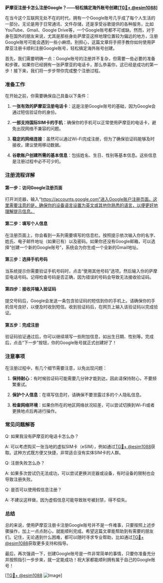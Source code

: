 **萨摩亚注册卡怎么注册Google？——轻松搞定海外账号创建[[TG💪+ @esim1088](https://t.me/s/esim1088)]**

在当今这个互联网无处不在的时代，拥有一个Google账号几乎成了每个人生活的一部分。无论是用于日常通讯、文件存储，还是享受谷歌提供的各种服务，比如YouTube、Gmail、Google Drive等，一个Google账号都不可或缺。然而，对于身在国外的朋友来说，尤其是那些身处萨摩亚这样地理位置较为偏远的地方，注册Google账号可能会遇到一些小麻烦。别担心，这篇文章将手把手教你如何使用萨摩亚注册卡顺利注册Google账号，轻松搞定海外账号创建。

首先，我们需要明确一点：Google账号的注册并不复杂，但需要一些必要的准备和步骤。如果你已经拥有一张萨摩亚的电话卡，那么恭喜你，这已经是成功的第一步！接下来，我们将一步步带你完成整个注册过程。

### 准备工作

在开始之前，你需要确保自己具备以下条件：

1. **一张有效的萨摩亚注册电话卡**：这是注册Google账号的基础，因为Google会通过短信验证你的身份。
   
2. **一部支持国际SIM卡的手机**：确保你的手机可以正常使用萨摩亚的电话卡，避免出现网络不兼容的问题。

3. **稳定的网络连接**：虽然可以通过Wi-Fi完成注册，但为了确保验证码能够及时接收，建议使用移动数据。

4. **谷歌账户创建所需的基本信息**：包括姓名、生日、性别等基本信息。这些信息是注册过程中必不可少的。

### 注册流程详解

#### 第一步：访问Google注册页面

打开浏览器，输入“https://accounts.google.com”进入Google账户注册页面。这里需要注意的是，确保你的设备语言设置为英文或其他你熟悉的语言，以便更好地理解提示信息。

#### 第二步：填写个人信息

在注册页面上，你会看到一系列需要填写的信息栏。按照提示依次输入你的名字、姓氏、电子邮件地址（如果已有）以及密码。如果你还没有Google邮箱，可以选择“创建一个新的Google账号”，系统会为你生成一个全新的Gmail地址。

#### 第三步：选择手机号码

当系统提示你需要验证手机号码时，点击“使用其他号码”选项。然后输入你的萨摩亚电话号码。记得检查号码是否正确，因为错误的号码会导致无法接收验证码。

#### 第四步：接收并输入验证码

提交号码后，Google会发送一条包含验证码的短信到你的手机上。请确保你的手机信号良好，以便及时收到短信。收到验证码后，在网页上输入该验证码以完成验证。

#### 第五步：完成注册

验证码验证通过后，你可以继续填写一些附加信息，如出生日期、性别等。完成后，点击“下一步”按钮，你的Google账号就正式创建好了！

### 注意事项

在注册过程中，有几个细节需要注意，以免出现问题：

1. **保持耐心**：有时候验证码可能需要几分钟才能到达，因此请保持耐心，不要频繁重试。

2. **保护个人信息**：在填写信息时，请确保不要泄露过多的个人隐私信息。

3. **检查网络环境**：如果你所在的地区网络状况较差，可以尝试切换到Wi-Fi或者更换地点后再进行操作。

### 常见问题解答

Q: 如果我没有萨摩亚的电话卡怎么办？

A: 可以考虑购买一张当地的虚拟SIM卡（eSIM），例如通过[TG💪+ @esim1088](https://t.me/s/esim1088)获取。这种方式既方便又快捷，非常适合没有实体SIM卡的人群。

Q: 注册失败怎么办？

A: 如果多次尝试仍无法成功，可以尝试更换浏览器或设备，有时设备的限制也会导致注册失败。

Q: 是否可以使用假信息注册？

A: 不建议这样做，因为虚假信息可能导致账号被封禁，得不偿失。

### 总结

总的来说，使用萨摩亚注册卡注册Google账号并不是一件难事，只要按照上述步骤操作，加上一点点耐心，就能顺利完成。希望这篇文章能帮助到有需要的朋友们。记住，无论遇到什么困难，都可以随时寻求专业帮助，比如通过[TG💪+ @esim1088](https://t.me/s/esim1088)获取更多支持和指导。

最后，再次强调一下，创建Google账号是一件非常简单的事情，只要你准备充分并按照指引一步步来，就一定能成功！祝大家都能顺利拥有属于自己的Google账号！

[[TG💪+ @esim1088](https://t.me/s/esim1088) ![Image](https://i.postimg.cc/4NQfJmqS/Snipaste-2025-05-13-00-14-12.png)]